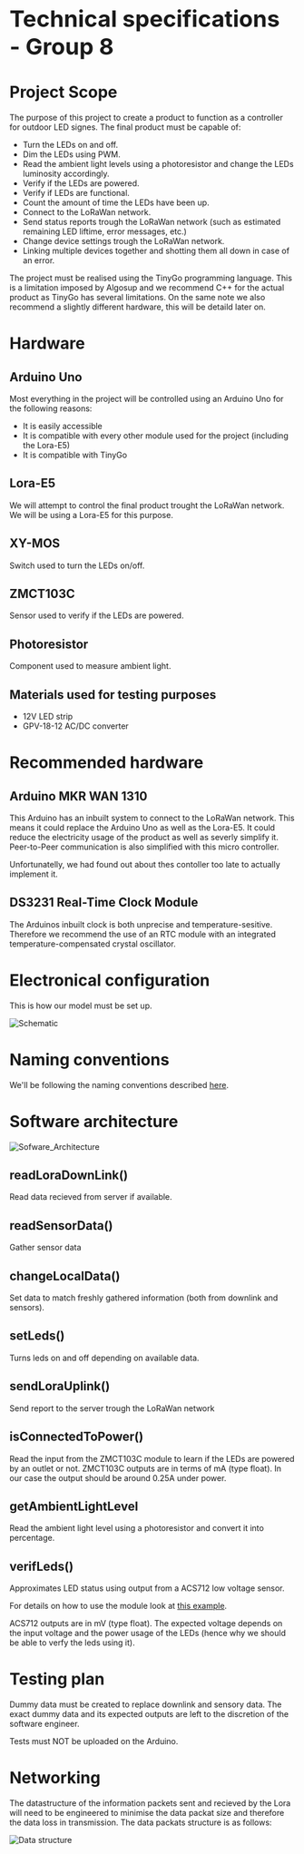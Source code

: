 <h1 style="font-size: 2.5rem;">Technical specifications - Group 8</h1>

# Project Scope

The purpose of this project to create a product to function as a controller for outdoor LED signes.
The final product must be capable of:

- Turn the LEDs on and off.
- Dim the LEDs using PWM.
- Read the ambient light levels using a photoresistor and change the LEDs luminosity accordingly.
- Verify if the LEDs are powered.
- Verify if LEDs are functional.
- Count the amount of time the LEDs have been up.
- Connect to the LoRaWan network.
- Send status reports trough the LoRaWan network (such as estimated remaining LED liftime, error messages, etc.)
- Change device settings trough the LoRaWan network.
- Linking multiple devices together and shotting them all down in case of an error. 

The project must be realised using the TinyGo programming language. This is a limitation imposed by Algosup and we recommend C++ for the actual product as TinyGo has several limitations.
On the same note we also recommend a slightly different hardware, this will be detaild later on.

# Hardware

## Arduino Uno

Most everything in the project will be controlled using an Arduino Uno for the following reasons:

- It is easily accessible
- It is compatible with every other module used for the project (including the Lora-E5)
- It is compatible with TinyGo

## Lora-E5

We will attempt to control the final product trought the LoRaWan network.
We will be using a Lora-E5 for this purpose.

## XY-MOS

Switch used to turn the LEDs on/off.

## ZMCT103C

Sensor used to verify if the LEDs are powered.

## Photoresistor

Component used to measure ambient light.

## Materials used for testing purposes

- 12V LED strip
- GPV-18-12 AC/DC converter

# Recommended hardware

## Arduino MKR WAN 1310

This Arduino has an inbuilt system to connect to the LoRaWan network.
This means it could replace the Arduino Uno as well as the Lora-E5.
It could reduce the electricity usage of the product as well as severly simplify it.
Peer-to-Peer communication is also simplified with this micro controller.

Unfortunatelly, we had found out about thes contoller too late to actually implement it.

## DS3231 Real-Time Clock Module

The Arduinos inbuilt clock is both unprecise and temperature-sesitive.
Therefore we recommend the use of an RTC module with an integrated temperature-compensated crystal oscillator.

# Electronical configuration

This is how our model must be set up.

![Schematic](./Images/Schematic.png)

# Naming conventions

We'll be following the naming conventions described [here](https://www.golangprograms.com/naming-conventions-for-golang-functions.html).

# Software architecture

![Sofware_Architecture](./Images/Software_Architecture.png)

## readLoraDownLink()

Read data recieved from server if available.

## readSensorData()

Gather sensor data

## changeLocalData()

Set data to match freshly gathered information (both from downlink and sensors).

## setLeds()

Turns leds on and off depending on available data.

## sendLoraUplink()

Send report to the server trough the LoRaWan network

## isConnectedToPower()

Read the input from the ZMCT103C module to learn if the LEDs are powered by an outlet or not.
ZMCT103C outputs are in terms of mA (type float). In our case the output should be around 0.25A under power.

## getAmbientLightLevel

Read the ambient light level using a photoresistor and convert it into percentage.

## verifLeds()

Approximates LED status using output from a ACS712 low voltage sensor.

For details on how to use the module look at [this example](https://www.electronicshub.org/interfacing-acs712-current-sensor-with-arduino/).

ACS712 outputs are in mV (type float). The expected voltage depends on the input voltage and the power usage of the LEDs (hence why we should be able to verfy the leds using it).

# Testing plan

Dummy data must be created to replace downlink and sensory data.
The exact dummy data and its expected outputs are left to the discretion of the software engineer.

Tests must NOT be uploaded on the Arduino.

# Networking

The datastructure of the information packets sent and recieved by the Lora will need to be engineered to minimise the data packat size and therefore the data loss in transmission.
The data packats structure is as follows:

![Data structure](./Images/Data_Structure.png)
